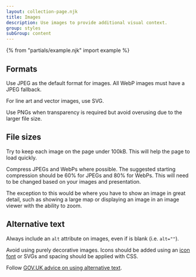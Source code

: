 ```yaml
---
layout: collection-page.njk
title: Images
description: Use images to provide additional visual context.
group: styles
subGroup: content
---
```


{% from "partials/example.njk" import example %}

## Formats

Use JPEG as the default format for images. All WebP images must have a JPEG fallback.

For line art and vector images, use SVG.

Use PNGs when transparency is required but avoid overusing due to the larger file size.

## File sizes

Try to keep each image on the page under 100kB. This will help the page to load quickly.

Compress JPEGs and WebPs where possible. The suggested starting compression should be 60% for JPEGs and 80% for WebPs. This will need to be changed based on your images and presentation.

The exception to this would be where you have to show an image in great detail, such as showing a large map or displaying an image in an image viewer with the ability to zoom.

## Alternative text

Always include an `alt` attribute on images, even if is blank (i.e. `alt=""`).

Avoid using purely decorative images. Icons should be added using an [icon font](../icons/) or SVGs and spacing should be applied with CSS.

Follow [GOV.UK advice on using alternative text](https://design-system.service.gov.uk/styles/images/#alt-text).
